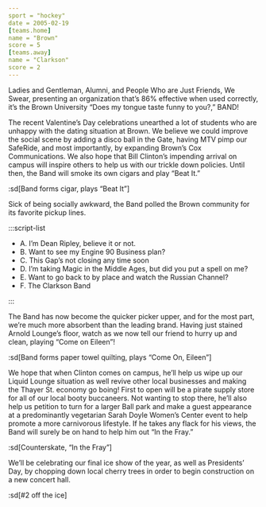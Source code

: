 ```yaml
---
sport = "hockey"
date = 2005-02-19
[teams.home]
name = "Brown"
score = 5
[teams.away]
name = "Clarkson"
score = 2
---
```


Ladies and Gentleman, Alumni, and People Who are Just Friends, We Swear, presenting an organization that’s 86% effective when used correctly, it’s the Brown University “Does my tongue taste funny to you?,” BAND!

The recent Valentine’s Day celebrations unearthed a lot of students who are unhappy with the dating situation at Brown. We believe we could improve the social scene by adding a disco ball in the Gate, having MTV pimp our SafeRide, and most importantly, by expanding Brown’s Cox Communications. We also hope that Bill Clinton’s impending arrival on campus will inspire others to help us with our trickle down policies. Until then, the Band will smoke its own cigars and play “Beat It.”

:sd[Band forms cigar, plays “Beat It”]

Sick of being socially awkward, the Band polled the Brown community for its favorite pickup lines.

:::script-list

- A. I’m Dean Ripley, believe it or not.
- B. Want to see my Engine 90 Business plan?
- C. This Gap’s not closing any time soon
- D. I’m taking Magic in the Middle Ages, but did you put a spell on me?
- E. Want to go back to by place and watch the Russian Channel?
- F. The Clarkson Band

:::

The Band has now become the quicker picker upper, and for the most part, we’re much more absorbent than the leading brand. Having just stained Arnold Lounge’s floor, watch as we now tell our friend to hurry up and clean, playing “Come on Eileen”!

:sd[Band forms paper towel quilting, plays “Come On, Eileen”]

We hope that when Clinton comes on campus, he’ll help us wipe up our Liquid Lounge situation as well revive other local businesses and making the Thayer St. economy go boing! First to open will be a pirate supply store for all of our local booty buccaneers. Not wanting to stop there, he’ll also help us petition to turn for a larger Ball park and make a guest appearance at a predominantly vegetarian Sarah Doyle Women’s Center event to help promote a more carnivorous lifestyle. If he takes any flack for his views, the Band will surely be on hand to help him out “In the Fray.”

:sd[Counterskate, “In the Fray”]

We’ll be celebrating our final ice show of the year, as well as Presidents’ Day, by chopping down local cherry trees in order to begin construction on a new concert hall.

:sd[#2 off the ice]
